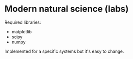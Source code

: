 # Modern natural science (labs)

Required libraries:
- matplotlib
- scipy
- numpy

Implemented for a specific systems but it's easy to change.

